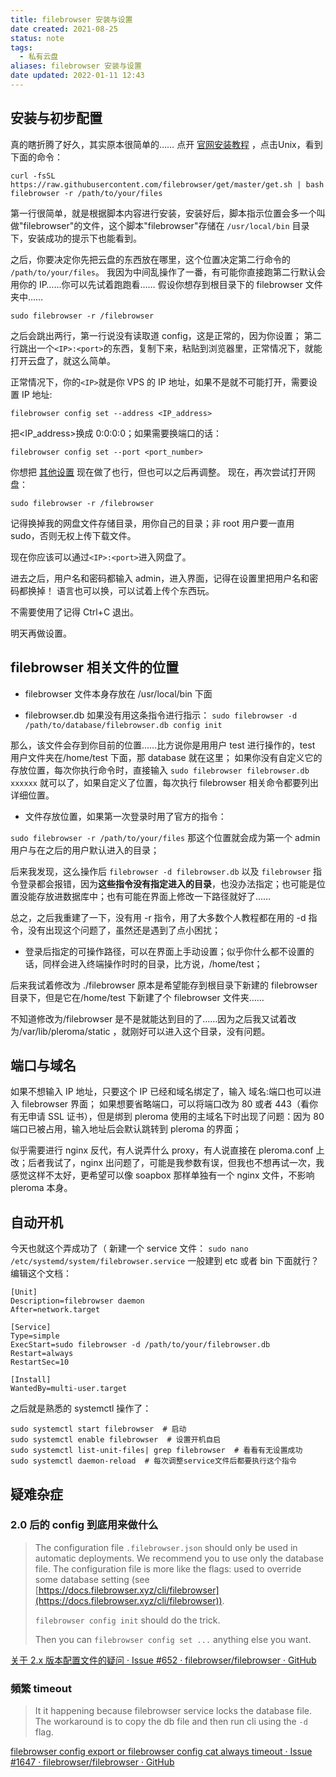 ```yaml
---
title: filebrowser 安装与设置
date created: 2021-08-25
status: note
tags:
  - 私有云盘
aliases: filebrowser 安装与设置
date updated: 2022-01-11 12:43
---
```


## 安装与初步配置

真的瞎折腾了好久，其实原本很简单的……
点开 [官网安装教程](https://filebrowser.org/installation/) ，点击Unix，看到下面的命令：

```
curl -fsSL https://raw.githubusercontent.com/filebrowser/get/master/get.sh | bash filebrowser -r /path/to/your/files
```

第一行很简单，就是根据脚本内容进行安装，安装好后，脚本指示位置会多一个叫做"filebrowser"的文件，这个脚本"filebrowser"存储在 `/usr/local/bin` 目录下，安装成功的提示下也能看到。

之后，你要决定你先把云盘的东西放在哪里，这个位置决定第二行命令的 `/path/to/your/files`。
我因为中间乱操作了一番，有可能你直接跑第二行默认会用你的 IP……你可以先试着跑跑看……
假设你想存到根目录下的 filebrowser 文件夹中……

```
sudo filebrowser -r /filebrowser
```

之后会跳出两行，第一行说没有读取道 config，这是正常的，因为你设置；
第二行跳出一个`<IP>:<port>`的东西，复制下来，粘贴到浏览器里，正常情况下，就能打开云盘了，就这么简单。

正常情况下，你的`<IP>`就是你 VPS 的 IP 地址，如果不是就不可能打开，需要设置 IP 地址:

```
filebrowser config set --address <IP_address>
```

把<IP_address>换成 0:0:0:0；如果需要换端口的话：

```
filebrowser config set --port <port_number>    
```

你想把 [其他设置](https://filebrowser.org/cli/filebrowser-config-set) 现在做了也行，但也可以之后再调整。
现在，再次尝试打开网盘：

```
sudo filebrowser -r /filebrowser
```

记得换掉我的网盘文件存储目录，用你自己的目录；非 root 用户要一直用 sudo，否则无权上传下载文件。

现在你应该可以通过`<IP>:<port>`进入网盘了。

进去之后，用户名和密码都输入 admin，进入界面，记得在设置里把用户名和密码都换掉！
语言也可以换，可以试着上传个东西玩。

不需要使用了记得 Ctrl+C 退出。

明天再做设置。

## filebrowser 相关文件的位置

- filebrowser 文件本身存放在 /usr/local/bin 下面

- filebrowser.db 如果没有用这条指令进行指示：
  `sudo filebrowser -d /path/to/database/filebrowser.db config init`

那么，该文件会存到你目前的位置……比方说你是用用户 test 进行操作的，test 用户文件夹在/home/test 下面，那 database 就在这里；
如果你没有自定义它的存放位置，每次你执行命令时，直接输入 `sudo filebrowser filebrowser.db xxxxxx` 就可以了，如果自定义了位置，每次执行 filebrowser 相关命令都要列出详细位置。

- 文件存放位置，如果第一次登录时用了官方的指令：

`sudo filebrowser -r /path/to/your/files`
那这个位置就会成为第一个 admin 用户与在之后的用户默认进入的目录；

后来我发现，这么操作后 `filebrowser -d filebrowser.db` 以及 `filebrowser` 指令登录都会报错，因为**这些指令没有指定进入的目录**，也没办法指定；也可能是位置没能存放进数据库中；也有可能在界面上修改一下路径就好了……

总之，之后我重建了一下，没有用 -r 指令，用了大多数个人教程都在用的 -d 指令，没有出现这个问题了，虽然还是遇到了点小困扰；

- 登录后指定的可操作路径，可以在界面上手动设置；似乎你什么都不设置的话，同样会进入终端操作时时的目录，比方说，/home/test；

后来我试着修改为 ./filebrowser
原本是希望能存到根目录下新建的 filebrowser 目录下，但是它在/home/test 下新建了个 filebrowser 文件夹……

不知道修改为/filebrowser 是不是就能达到目的了……因为之后我又试着改为/var/lib/pleroma/static ，就刚好可以进入这个目录，没有问题。

## 端口与域名

如果不想输入 IP 地址，只要这个 IP 已经和域名绑定了，输入 域名:端口也可以进入 filebrowser 界面；
如果想要省略端口，可以将端口改为 80 或者 443（看你有无申请 SSL 证书），但是绑到 pleroma 使用的主域名下时出现了问题：因为 80 端口已被占用，输入地址后会默认跳转到 pleroma 的界面；

似乎需要进行 nginx 反代，有人说弄什么 proxy，有人说直接在 pleroma.conf 上改；后者我试了，nginx 出问题了，可能是我参数有误，但我也不想再试一次，我感觉这样不太好，更希望可以像 soapbox 那样单独有一个 nginx 文件，不影响 pleroma 本身。

## 自动开机

今天也就这个弄成功了（
新建一个 service 文件：
`sudo nano /etc/systemd/system/filebrowser.service`
一般建到 etc 或者 bin 下面就行？
编辑这个文档：

```
[Unit]
Description=filebrowser daemon
After=network.target

[Service]
Type=simple
ExecStart=sudo filebrowser -d /path/to/your/filebrowser.db
Restart=always
RestartSec=10

[Install]
WantedBy=multi-user.target
```

之后就是熟悉的 systemctl 操作了：

```
sudo systemctl start filebrowser  # 启动
sudo systemctl enable filebrowser  # 设置开机自启
sudo systemctl list-unit-files| grep filebrowser  # 看看有无设置成功
sudo systemctl daemon-reload  # 每次调整service文件后都要执行这个指令
```

## 疑难杂症
### 2.0 后的 config 到底用来做什么

> The configuration file `.filebrowser.json` should only be used in automatic deployments. We recommend you to use only the database file. The configuration file is more like the flags: used to override some database setting (see [https://docs.filebrowser.xyz/cli/filebrowser](https://docs.filebrowser.xyz/cli/filebrowser)).
> 
> `filebrowser config init` should do the trick.
> 
> Then you can `filebrowser config set ...` anything else you want.

[关于 2.x 版本配置文件的疑问 · Issue #652 · filebrowser/filebrowser · GitHub](https://github.com/filebrowser/filebrowser/issues/652)

### 頻繁 timeout

>It it happening because filebrowser service locks the database file. The workaround is to copy the db file and then run cli using the `-d` flag.

[filebrowser config export or filebrowser config cat always timeout · Issue #1647 · filebrowser/filebrowser · GitHub](https://github.com/filebrowser/filebrowser/issues/1647)